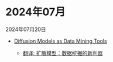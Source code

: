 # 2024年07月

2024年07月20日

- [Diffusion Models as Data Mining Tools](2024年07月20日/Diffusion_Models_as_Data_Mining_Tools.md)

    - [翻译: 扩散模型：数据挖掘的新利器](2024年07月20日/Diffusion_Models_as_Data_Mining_Tools.md)